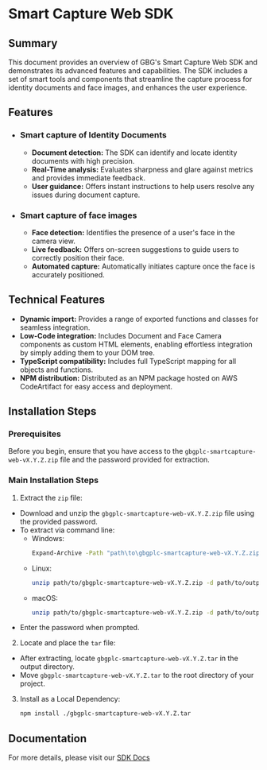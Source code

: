 # Smart Capture Web SDK

## Summary

This document provides an overview of GBG's Smart Capture Web SDK and demonstrates its advanced features and capabilities. The SDK includes a set of smart tools and components that streamline the capture process for identity documents and face images, and enhances the user experience.

## Features

* ### Smart capture of Identity Documents
  * **Document detection:** The SDK can identify and locate identity documents with high precision.
  * **Real-Time analysis:** Evaluates sharpness and glare against metrics and provides immediate feedback.
  * **User guidance:** Offers instant instructions to help users resolve any issues during document capture.
* ### Smart capture of face images
  * **Face detection:** Identifies the presence of a user's face in the camera view.
  * **Live feedback:** Offers on-screen suggestions to guide users to correctly position their face.
  * **Automated capture:** Automatically initiates capture once the face is accurately positioned.

## Technical Features

* **Dynamic import:** Provides a range of exported functions and classes for seamless integration.
* **Low-Code integration:** Includes Document and Face Camera components as custom HTML elements, enabling effortless integration by simply adding them to your DOM tree.
* **TypeScript compatibility:** Includes full TypeScript mapping for all objects and functions.
* **NPM distribution:** Distributed as an NPM package hosted on AWS CodeArtifact for easy access and deployment.

## Installation Steps
### Prerequisites
Before you begin, ensure that you have access to the `gbgplc-smartcapture-web-vX.Y.Z.zip` file and the password provided for extraction.

### Main Installation Steps
1. Extract the `zip` file:
  * Download and unzip the `gbgplc-smartcapture-web-vX.Y.Z.zip` file using the provided password.
  * To extract via command line:
    * Windows:
      ```bash
      Expand-Archive -Path "path\to\gbgplc-smartcapture-web-vX.Y.Z.zip" -DestinationPath "path\to\output\directory"
      ```
    * Linux:
      ```bash
      unzip path/to/gbgplc-smartcapture-web-vX.Y.Z.zip -d path/to/output/directory
      ```
    * macOS:
      ```bash
      unzip path/to/gbgplc-smartcapture-web-vX.Y.Z.zip -d path/to/output/directory
      ```
  * Enter the password when prompted.
2. Locate and place the `tar` file:
  * After extracting, locate `gbgplc-smartcapture-web-vX.Y.Z.tar` in the output directory.
  * Move `gbgplc-smartcapture-web-vX.Y.Z.tar` to the root directory of your project.
3. Install as a Local Dependency:
    ```bash
    npm install ./gbgplc-smartcapture-web-vX.Y.Z.tar
    ```

## Documentation

For more details, please visit our [SDK Docs](https://smartcapture-demo.idscan.cloud/demo/sdk-docs/index.html)
